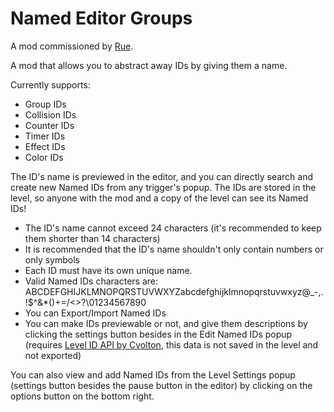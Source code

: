 # Named Editor Groups

A mod commissioned by [Rue](https://x.com/xRueOfficial).

A mod that allows you to abstract away <ca>IDs</c> by giving them a <cg>name</c>.

Currently supports:

- Group IDs
- Collision IDs
- Counter IDs
- Timer IDs
- Effect IDs
- Color IDs

The ID's name is previewed in the editor, and you can directly search and create new Named IDs from any trigger's popup.
The IDs are stored in the level, so anyone with the mod and a copy of the level can see its Named IDs!

- The ID's name <cr>cannot</c> exceed <cy>24 characters</c> <cg>(it's recommended to keep them shorter than 14 characters)</c>
- It is recommended that the ID's name shouldn't <cy>only contain numbers</c> or <cy>only symbols</c>
- Each ID <cr>must</c> have its own <cy>unique name</c>.
- Valid Named IDs characters are: <cg>ABCDEFGHIJKLMNOPQRSTUVWXYZabcdefghijklmnopqrstuvwxyz@_-,.!$^&*()+=/<>?\01234567890</c>
- You can Export/Import Named IDs
- You can make IDs previewable or not, and give them descriptions by clicking the settings button besides in the Edit Named IDs popup (<cy>requires</c> <cg>[Level ID API by Cvolton](mod:cvolton.level-id-api)</c>, <cr>this data is not saved in the level and not exported</c>)

You can also view and add Named IDs from the Level Settings popup (settings button besides the pause button in the editor) by clicking on the options button on the bottom right.
